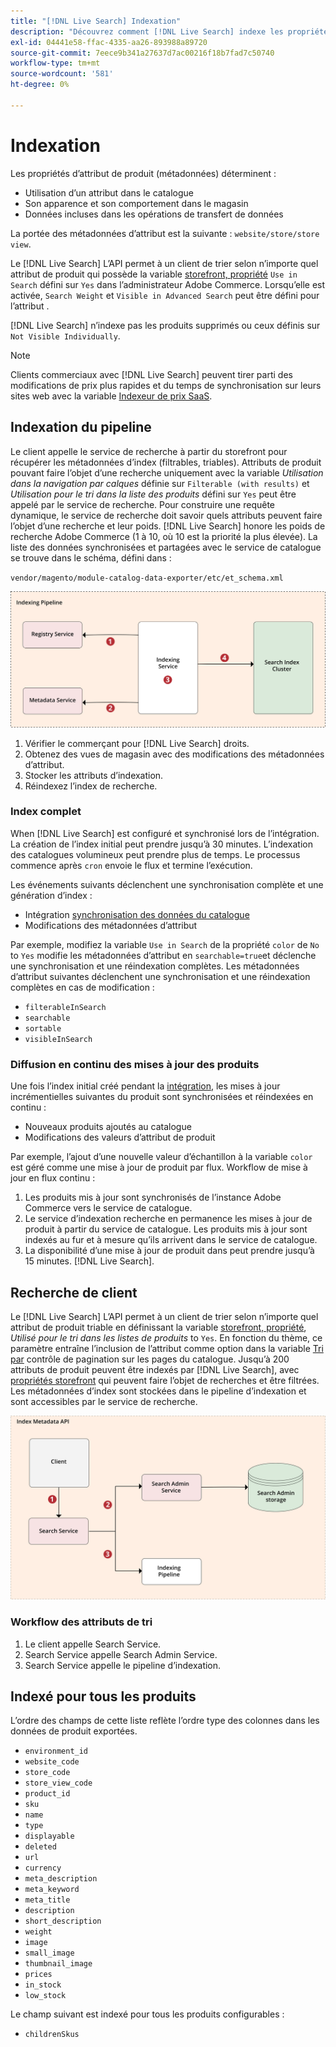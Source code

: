 ```yaml
---
title: "[!DNL Live Search] Indexation"
description: "Découvrez comment [!DNL Live Search] indexe les propriétés d’attribut de produit."
exl-id: 04441e58-ffac-4335-aa26-893988a89720
source-git-commit: 7eece9b341a27637d7ac00216f18b7fad7c50740
workflow-type: tm+mt
source-wordcount: '581'
ht-degree: 0%

---
```


# Indexation

Les propriétés d’attribut de produit (métadonnées) déterminent :

* Utilisation d’un attribut dans le catalogue
* Son apparence et son comportement dans le magasin
* Données incluses dans les opérations de transfert de données

La portée des métadonnées d’attribut est la suivante : `website/store/store view`.

Le [!DNL Live Search] L’API permet à un client de trier selon n’importe quel attribut de produit qui possède la variable [storefront, propriété](https://experienceleague.adobe.com/docs/commerce-admin/catalog/product-attributes/product-attributes.html) `Use in Search` défini sur `Yes` dans l’administrateur Adobe Commerce. Lorsqu’elle est activée, `Search Weight` et `Visible in Advanced Search` peut être défini pour l’attribut .

[!DNL Live Search] n’indexe pas les produits supprimés ou ceux définis sur `Not Visible Individually`.

>[!NOTE]
>
> Clients commerciaux avec [!DNL Live Search] peuvent tirer parti des modifications de prix plus rapides et du temps de synchronisation sur leurs sites web avec la variable [Indexeur de prix SaaS](../price-index/index.md).

## Indexation du pipeline

Le client appelle le service de recherche à partir du storefront pour récupérer les métadonnées d’index (filtrables, triables). Attributs de produit pouvant faire l’objet d’une recherche uniquement avec la variable *Utilisation dans la navigation par calques* définie sur `Filterable (with results)` et *Utilisation pour le tri dans la liste des produits* défini sur `Yes` peut être appelé par le service de recherche.
Pour construire une requête dynamique, le service de recherche doit savoir quels attributs peuvent faire l’objet d’une recherche et leur poids. [!DNL Live Search] honore les poids de recherche Adobe Commerce (1 à 10, où 10 est la priorité la plus élevée). La liste des données synchronisées et partagées avec le service de catalogue se trouve dans le schéma, défini dans :

`vendor/magento/module-catalog-data-exporter/etc/et_schema.xml`

![[!DNL Live Search] schéma de recherche client d’indexation](assets/indexing-pipeline.svg)

1. Vérifier le commerçant pour [!DNL Live Search] droits.
1. Obtenez des vues de magasin avec des modifications des métadonnées d’attribut.
1. Stocker les attributs d’indexation.
1. Réindexez l’index de recherche.

### Index complet

When [!DNL Live Search] est configuré et synchronisé lors de l’intégration. La création de l’index initial peut prendre jusqu’à 30 minutes. L’indexation des catalogues volumineux peut prendre plus de temps. Le processus commence après `cron` envoie le flux et termine l’exécution.

Les événements suivants déclenchent une synchronisation complète et une génération d’index :

* Intégration [synchronisation des données du catalogue](install.md#synchronize-catalog-data)
* Modifications des métadonnées d’attribut

Par exemple, modifiez la variable `Use in Search` de la propriété `color` de `No` to `Yes` modifie les métadonnées d’attribut en `searchable=true`et déclenche une synchronisation et une réindexation complètes. Les métadonnées d’attribut suivantes déclenchent une synchronisation et une réindexation complètes en cas de modification :

* `filterableInSearch`
* `searchable`
* `sortable`
* `visibleInSearch`

### Diffusion en continu des mises à jour des produits

Une fois l’index initial créé pendant la [intégration](install.md#synchronize-catalog-data), les mises à jour incrémentielles suivantes du produit sont synchronisées et réindexées en continu :

* Nouveaux produits ajoutés au catalogue
* Modifications des valeurs d’attribut de produit

Par exemple, l’ajout d’une nouvelle valeur d’échantillon à la variable `color` est géré comme une mise à jour de produit par flux.
Workflow de mise à jour en flux continu :

1. Les produits mis à jour sont synchronisés de l’instance Adobe Commerce vers le service de catalogue.
1. Le service d’indexation recherche en permanence les mises à jour de produit à partir du service de catalogue. Les produits mis à jour sont indexés au fur et à mesure qu’ils arrivent dans le service de catalogue.
1. La disponibilité d’une mise à jour de produit dans peut prendre jusqu’à 15 minutes. [!DNL Live Search].

## Recherche de client

Le [!DNL Live Search] L’API permet à un client de trier selon n’importe quel attribut de produit triable en définissant la variable [storefront, propriété](https://experienceleague.adobe.com/docs/commerce-admin/catalog/product-attributes/product-attributes.html), *Utilisé pour le tri dans les listes de produits* to `Yes`. En fonction du thème, ce paramètre entraîne l’inclusion de l’attribut comme option dans la variable [Tri par](https://experienceleague.adobe.com/docs/commerce-admin/catalog/catalog/navigation/navigation.html) contrôle de pagination sur les pages du catalogue. Jusqu’à 200 attributs de produit peuvent être indexés par [!DNL Live Search], avec [propriétés storefront](https://experienceleague.adobe.com/docs/commerce-admin/catalog/product-attributes/product-attributes.html) qui peuvent faire l’objet de recherches et être filtrées.
Les métadonnées d’index sont stockées dans le pipeline d’indexation et sont accessibles par le service de recherche.

![[!DNL Live Search] diagramme de l’API des métadonnées d’index](assets/index-metadata-api.svg)

### Workflow des attributs de tri

1. Le client appelle Search Service.
1. Search Service appelle Search Admin Service.
1. Search Service appelle le pipeline d’indexation.

## Indexé pour tous les produits

L’ordre des champs de cette liste reflète l’ordre type des colonnes dans les données de produit exportées.

* `environment_id`
* `website_code`
* `store_code`
* `store_view_code`
* `product_id`
* `sku`
* `name`
* `type`
* `displayable`
* `deleted`
* `url`
* `currency`
* `meta_description`
* `meta_keyword`
* `meta_title`
* `description`
* `short_description`
* `weight`
* `image`
* `small_image`
* `thumbnail_image`
* `prices`
* `in_stock`
* `low_stock`

Le champ suivant est indexé pour tous les produits configurables :

* `childrenSkus`

